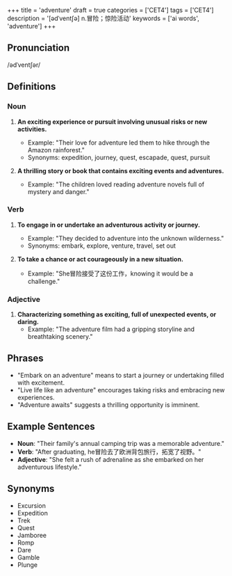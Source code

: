 +++
title = 'adventure'
draft = true
categories = ['CET4']
tags = ['CET4']
description = '[ədˈvent∫ə] n.冒险；惊险活动'
keywords = ['ai words', 'adventure']
+++

## Pronunciation
/ədˈventʃər/

## Definitions
### Noun
1. **An exciting experience or pursuit involving unusual risks or new activities.**
   - Example: "Their love for adventure led them to hike through the Amazon rainforest."
   - Synonyms: expedition, journey, quest, escapade, quest, pursuit

2. **A thrilling story or book that contains exciting events and adventures.**
   - Example: "The children loved reading adventure novels full of mystery and danger."

### Verb
1. **To engage in or undertake an adventurous activity or journey.**
   - Example: "They decided to adventure into the unknown wilderness."
   - Synonyms: embark, explore, venture, travel, set out

2. **To take a chance or act courageously in a new situation.**
   - Example: "She冒险接受了这份工作，knowing it would be a challenge."

### Adjective
1. **Characterizing something as exciting, full of unexpected events, or daring.**
   - Example: "The adventure film had a gripping storyline and breathtaking scenery."

## Phrases
- "Embark on an adventure" means to start a journey or undertaking filled with excitement.
- "Live life like an adventure" encourages taking risks and embracing new experiences.
- "Adventure awaits" suggests a thrilling opportunity is imminent.

## Example Sentences
- **Noun**: "Their family's annual camping trip was a memorable adventure."
- **Verb**: "After graduating, he冒险去了欧洲背包旅行，拓宽了视野。"
- **Adjective**: "She felt a rush of adrenaline as she embarked on her adventurous lifestyle."

## Synonyms
- Excursion
- Expedition
- Trek
- Quest
- Jamboree
- Romp
- Dare
- Gamble
- Plunge
